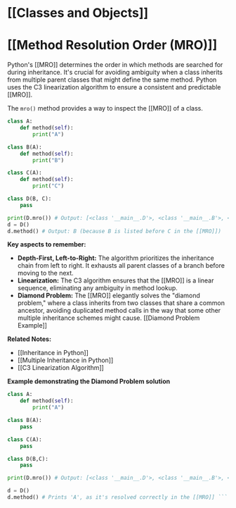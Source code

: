 # [[Classes and Objects]]
# [[Method Resolution Order (MRO)]] 
Python's [[MRO]] determines the order in which methods are searched for during inheritance.  It's crucial for avoiding ambiguity when a class inherits from multiple parent classes that might define the same method. Python uses the C3 linearization algorithm to ensure a consistent and predictable [[MRO]].

The `mro()` method provides a way to inspect the [[MRO]] of a class.

```python
class A:
    def method(self):
        print("A")

class B(A):
    def method(self):
        print("B")

class C(A):
    def method(self):
        print("C")

class D(B, C):
    pass

print(D.mro()) # Output: [<class '__main__.D'>, <class '__main__.B'>, <class '__main__.C'>, <class '__main__.A'>, <class 'object'>]
d = D()
d.method() # Output: B (because B is listed before C in the [[MRO]])

```

**Key aspects to remember:**

*   **Depth-First, Left-to-Right:**  The algorithm prioritizes the inheritance chain from left to right.  It exhausts all parent classes of a branch before moving to the next.
*   **Linearization:**  The C3 algorithm ensures that the [[MRO]] is a linear sequence, eliminating any ambiguity in method lookup.
*   **Diamond Problem:** The [[MRO]] elegantly solves the "diamond problem," where a class inherits from two classes that share a common ancestor, avoiding duplicated method calls in the way that some other multiple inheritance schemes might cause.  [[Diamond Problem Example]]

**Related Notes:**

* [[Inheritance in Python]]
* [[Multiple Inheritance in Python]]
* [[C3 Linearization Algorithm]]

**Example demonstrating the Diamond Problem solution**

```python
class A:
    def method(self):
        print("A")

class B(A):
    pass

class C(A):
    pass

class D(B,C):
    pass

print(D.mro()) # Output: [<class '__main__.D'>, <class '__main__.B'>, <class '__main__.C'>, <class '__main__.A'>, <class 'object'>]

d = D()
d.method() # Prints 'A', as it's resolved correctly in the [[MRO]] ```
